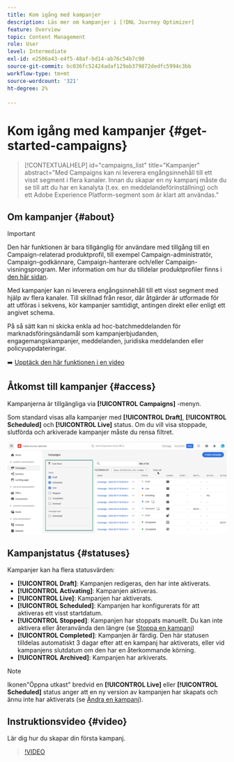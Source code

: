 ```yaml
---
title: Kom igång med kampanjer
description: Läs mer om kampanjer i [!DNL Journey Optimizer]
feature: Overview
topic: Content Management
role: User
level: Intermediate
exl-id: e2506a43-e4f5-48af-bd14-ab76c54b7c90
source-git-commit: bc036fc52424adaf129ab379872dedfc5994c3bb
workflow-type: tm+mt
source-wordcount: '321'
ht-degree: 2%

---
```


# Kom igång med kampanjer {#get-started-campaigns}

>[!CONTEXTUALHELP]
>id="campaigns_list"
>title="Kampanjer"
>abstract="Med Campaigns kan ni leverera engångsinnehåll till ett visst segment i flera kanaler. Innan du skapar en ny kampanj måste du se till att du har en kanalyta (t.ex. en meddelandeförinställning) och ett Adobe Experience Platform-segment som är klart att användas."

## Om kampanjer {#about}

>[!IMPORTANT]
>
>Den här funktionen är bara tillgänglig för användare med tillgång till en Campaign-relaterad produktprofil, till exempel Campaign-administratör, Campaign-godkännare, Campaign-hanterare och/eller Campaign-visningsprogram. Mer information om hur du tilldelar produktprofiler finns i [den här sidan](../administration/permissions.md).

Med kampanjer kan ni leverera engångsinnehåll till ett visst segment med hjälp av flera kanaler. Till skillnad från resor, där åtgärder är utformade för att utföras i sekvens, kör kampanjer samtidigt, antingen direkt eller enligt ett angivet schema.

På så sätt kan ni skicka enkla ad hoc-batchmeddelanden för marknadsföringsändamål som kampanjerbjudanden, engagemangskampanjer, meddelanden, juridiska meddelanden eller policyuppdateringar.

➡️ [Upptäck den här funktionen i en video](#video)

<!--You can create two types of campaigns:

* **Scheduled campaigns** allow for simple ad-hoc batch communications for marketing use cases like promotional offers, engagement campaigns, announcements, legal notices, or policy updates.
* **API Triggered Campaigns** allow for simple transactional/operational messages with REST APIs (password reset, card abandonment, etc.), where the need may involve personalization using profile attributes and contextual data from payload.-->

## Åtkomst till kampanjer {#access}

Kampanjerna är tillgängliga via **[!UICONTROL Campaigns]** -menyn.

Som standard visas alla kampanjer med **[!UICONTROL Draft]**, **[!UICONTROL Scheduled]** och **[!UICONTROL Live]** status. Om du vill visa stoppade, slutförda och arkiverade kampanjer måste du rensa filtret.

![](assets/create-campaign-list.png)

## Kampanjstatus {#statuses}

Kampanjer kan ha flera statusvärden:

* **[!UICONTROL Draft]**: Kampanjen redigeras, den har inte aktiverats.
* **[!UICONTROL Activating]**: Kampanjen aktiveras.
* **[!UICONTROL Live]**: Kampanjen har aktiverats.
* **[!UICONTROL Scheduled]**: Kampanjen har konfigurerats för att aktiveras ett visst startdatum.
* **[!UICONTROL Stopped]**: Kampanjen har stoppats manuellt. Du kan inte aktivera eller återanvända den längre (se [Stoppa en kampanj](modify-stop-campaign.md#stop))
* **[!UICONTROL Completed]**: Kampanjen är färdig. Den här statusen tilldelas automatiskt 3 dagar efter att en kampanj har aktiverats, eller vid kampanjens slutdatum om den har en återkommande körning.
* **[!UICONTROL Archived]**: Kampanjen har arkiverats.

>[!NOTE]
>
>Ikonen&quot;Öppna utkast&quot; bredvid en **[!UICONTROL Live]** eller **[!UICONTROL Scheduled]** status anger att en ny version av kampanjen har skapats och ännu inte har aktiverats (se [Ändra en kampanj](modify-stop-campaign.md#modify)).

## Instruktionsvideo {#video}

Lär dig hur du skapar din första kampanj.

>[!VIDEO](https://video.tv.adobe.com/v/346680?quality=12)
